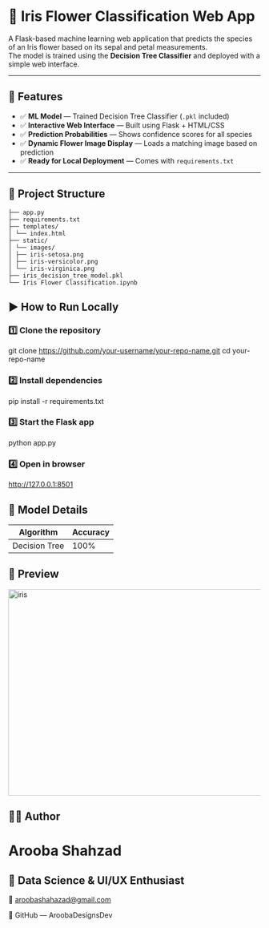 # 🌸 Iris Flower Classification Web App

A Flask-based machine learning web application that predicts the species of an Iris flower based on its sepal and petal measurements.  
The model is trained using the **Decision Tree Classifier** and deployed with a simple web interface.

---

## 🚀 Features

- ✅ **ML Model** — Trained Decision Tree Classifier (`.pkl` included)  
- ✅ **Interactive Web Interface** — Built using Flask + HTML/CSS  
- ✅ **Prediction Probabilities** — Shows confidence scores for all species  
- ✅ **Dynamic Flower Image Display** — Loads a matching image based on prediction  
- ✅ **Ready for Local Deployment** — Comes with `requirements.txt`

---

## 📁 Project Structure

```
├── app.py
├── requirements.txt
├── templates/
│ └── index.html
├── static/
│ └── images/
│ ├── iris-setosa.png
│ ├── iris-versicolor.png
│ └── iris-virginica.png
├── iris_decision_tree_model.pkl
└── Iris Flower Classification.ipynb
```

## ▶️ How to Run Locally

### 1️⃣ Clone the repository
git clone https://github.com/your-username/your-repo-name.git
cd your-repo-name

### 2️⃣ Install dependencies
pip install -r requirements.txt

### 3️⃣ Start the Flask app
python app.py

### 4️⃣ Open in browser
http://127.0.0.1:8501

## 🧠 Model Details
| Algorithm     | Accuracy |
| ------------- | -------- |
| Decision Tree | 100%     |

## 📸 Preview
<img width="816" height="412" alt="iris" src="https://github.com/user-attachments/assets/f0ec8c68-70c7-42ff-983c-b471b800300f" />


## 👩‍💻 Author
# Arooba Shahzad
## 💼 Data Science & UI/UX Enthusiast
📧 aroobashahazad@gmail.com

🔗 GitHub — AroobaDesignsDev
